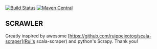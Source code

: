 [![Build Status](https://travis-ci.org/KadekM/scrawler.svg?branch=dev)](https://travis-ci.org/KadekM/scrawler)
[![Maven Central](https://img.shields.io/maven-central/v/com.marekkadek/scrawler_2.11.svg)](https://maven-badges.herokuapp.com/maven-central/com.marekkadek/scrawler_2.11)

## SCRAWLER

Greatly inspired by awesome [https://github.com/ruippeixotog/scala-scraper](Rui's scala-scraper) and python's Scrapy. Thank you!
